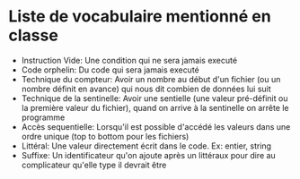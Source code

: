 # Liste de vocabulaire mentionné en classe 
- Instruction Vide: Une condition qui ne sera jamais executé
- Code orphelin: Du code qui sera jamais executé
- Technique du compteur: Avoir un nombre au début d'un fichier (ou un nombre définit en avance) qui nous dit combien de données lui suit
- Technique de la sentinelle: Avoir une sentielle (une valeur pré-définit ou la première valeur du fichier), quand on arrive à la sentinelle on arrête le programme
- Accès sequentielle: Lorsqu'il est possible d'accédé les valeurs dans une ordre unique (top to bottom pour les fichiers)
- Littéral: Une valeur directement écrit dans le code. Ex: entier, string
- Suffixe: Un identificateur qu'on ajoute après un littéraux pour dire au complicateur qu'elle type il devrait être